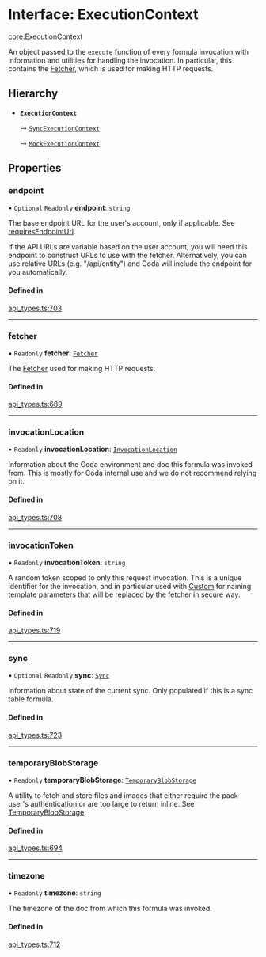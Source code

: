 # Interface: ExecutionContext

[core](../modules/core.md).ExecutionContext

An object passed to the `execute` function of every formula invocation
with information and utilities for handling the invocation. In particular,
this contains the [Fetcher](core.Fetcher.md), which is used for making HTTP requests.

## Hierarchy

- **`ExecutionContext`**

  ↳ [`SyncExecutionContext`](core.SyncExecutionContext.md)

  ↳ [`MockExecutionContext`](testing.MockExecutionContext.md)

## Properties

### endpoint

• `Optional` `Readonly` **endpoint**: `string`

The base endpoint URL for the user's account, only if applicable. See
[requiresEndpointUrl](core.BaseAuthentication.md#requiresendpointurl).

If the API URLs are variable based on the user account, you will need this endpoint
to construct URLs to use with the fetcher. Alternatively, you can use relative URLs
(e.g. "/api/entity") and Coda will include the endpoint for you automatically.

#### Defined in

[api_types.ts:703](https://github.com/coda/packs-sdk/blob/main/api_types.ts#L703)

___

### fetcher

• `Readonly` **fetcher**: [`Fetcher`](core.Fetcher.md)

The [Fetcher](core.Fetcher.md) used for making HTTP requests.

#### Defined in

[api_types.ts:689](https://github.com/coda/packs-sdk/blob/main/api_types.ts#L689)

___

### invocationLocation

• `Readonly` **invocationLocation**: [`InvocationLocation`](core.InvocationLocation.md)

Information about the Coda environment and doc this formula was invoked from.
This is mostly for Coda internal use and we do not recommend relying on it.

#### Defined in

[api_types.ts:708](https://github.com/coda/packs-sdk/blob/main/api_types.ts#L708)

___

### invocationToken

• `Readonly` **invocationToken**: `string`

A random token scoped to only this request invocation.
This is a unique identifier for the invocation, and in particular used with
[Custom](../enums/core.AuthenticationType.md#custom) for naming template parameters that will be
replaced by the fetcher in secure way.

#### Defined in

[api_types.ts:719](https://github.com/coda/packs-sdk/blob/main/api_types.ts#L719)

___

### sync

• `Optional` `Readonly` **sync**: [`Sync`](core.Sync.md)

Information about state of the current sync. Only populated if this is a sync table formula.

#### Defined in

[api_types.ts:723](https://github.com/coda/packs-sdk/blob/main/api_types.ts#L723)

___

### temporaryBlobStorage

• `Readonly` **temporaryBlobStorage**: [`TemporaryBlobStorage`](core.TemporaryBlobStorage.md)

A utility to fetch and store files and images that either require the pack user's authentication
or are too large to return inline. See [TemporaryBlobStorage](core.TemporaryBlobStorage.md).

#### Defined in

[api_types.ts:694](https://github.com/coda/packs-sdk/blob/main/api_types.ts#L694)

___

### timezone

• `Readonly` **timezone**: `string`

The timezone of the doc from which this formula was invoked.

#### Defined in

[api_types.ts:712](https://github.com/coda/packs-sdk/blob/main/api_types.ts#L712)

